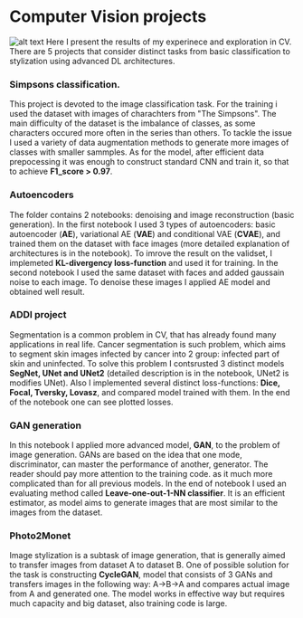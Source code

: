# Computer Vision projects
![alt text]([https://www.google.com/url?sa=i&url=https%3A%2F%2Fwww.algotive.ai%2Fblog%2Fwhat-is-computer-vision-and-how-does-it-work-with-artificial-intelligence&psig=AOvVaw3Bv9-bK_Qlj1_nfFT_6cqD&ust=1694364551253000&source=images&cd=vfe&opi=89978449&ved=0CBAQjRxqFwoTCPClqfv9nYEDFQAAAAAdAAAAABAE](https://github.com/REDISKA3000/computer_vision_prjs/blob/168871711fd3071f308747ccc433ec8b10c92ef6/TheGioiMayChu-Blog-Computer-Vision.jpg))
Here I present the results of my experinece and exploration in CV. There are 5 projects that consider distinct tasks from basic classification to stylization using advanced DL architectures.

### Simpsons classification. 
This project is devoted to the image classification task. For the training i used the dataset with images of charachters from "The Simpsons". The main difficulty of the dataset is the imbalance of classes, as some characters occured more often in the series than others. To tackle the issue I used a variety of data augmentation methods to generate more images of classes with smaller sammples. As for the model, after efficient data prepocessing it was enough to construct standard CNN and train it, so that to achieve **F1_score > 0.97**.
### Autoencoders
The folder contains 2 notebooks: denoising and image reconstruction (basic generation). In the first notebook I used 3 types of autoencoders: basic autoencoder (**AE**), variational AE (**VAE**) and conditional VAE (**CVAE**), and trained them on the dataset with face images (more detailed explanation of architectures is in the notebook). To imrove the result on the validset, I implemeted **KL-divergency loss-function** and used it for training. In the second notebook I used the same dataset with faces and added gaussain noise to each image. To denoise these images I applied AE model and obtained well result. 
### ADDI project
Segmentation is a common problem in CV, that has already found many applications in real life. Cancer segmentation is such problem, which aims to segment skin images infected by cancer into 2 group: infected part of skin and uninfected. To solve this problem I contsrusted 3 distinct models **SegNet, UNet and UNet2** (detailed description is in the notebook, UNet2 is modifies UNet).
Also I implemented several distinct loss-functions: **Dice, Focal, Tversky, Lovasz**, and compared model trained with them. In the end of the notebook one can see plotted losses.
### GAN generation
In this notebook I applied more advanced model, **GAN**, to the problem of image generation. GANs are based on the idea that one mode, discriminator, can master the performance of another, generator. The reader should pay more attention to the training code. as it much more complicated than for all previous models. In the end of notebook I used an evaluating method called **Leave-one-out-1-NN classifier**. It is an efficient estimator, as model aims to generate images that are most similar to the images from the dataset.  
### Photo2Monet
Image stylization is a subtask of image generation, that is generally aimed to transfer images from dataset A to dataset B. One of possible solution for the task is constructing **CycleGAN**, model that consists of 3 GANs and transfers images in the following way: A->B->A and compares actual image from A and generated one. The model works in effective way but requires much capacity and big dataset, also training code is large.
